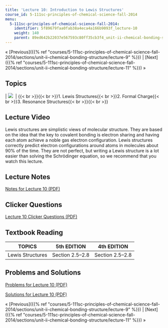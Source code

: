 ```yaml
---
title: 'Lecture 10: Introduction to Lewis Structures'
course_id: 5-111sc-principles-of-chemical-science-fall-2014
menu:
  5-111sc-principles-of-chemical-science-fall-2014:
    identifier: 5f89679faa0fab38a4eca4a166b9093f_lecture-10
    weight: 140
    parent: 89ed642b22037e567593c80ff35cb3f4_unit-ii-chemical-bonding-structure
---
```

« [Previous]({{% ref "courses/5-111sc-principles-of-chemical-science-fall-2014/sections/unit-ii-chemical-bonding-structure/lecture-9" %}}) | [Next]({{% ref "courses/5-111sc-principles-of-chemical-science-fall-2014/sections/unit-ii-chemical-bonding-structure/lecture-11" %}}) »

Topics
------

| ![](https://open-learning-course-data-ci.s3.amazonaws.com/5-111sc-principles-of-chemical-science-fall-2014/f79945bfeea47ad463e2a7f0b9b07a34_Lecture_10.jpg)  | {{< br >}}{{< br >}}1.  Lewis Structures{{< br >}}2.  Formal Charge{{< br >}}3.  Resonance Structures{{< br >}}{{< br >}} 

Lecture Video
-------------

Lewis structures are simplistic views of molecular structure. They are based on the idea that the key to covalent bonding is electron sharing and having each atom achieve a noble gas electron configuration. Lewis structures correctly predict electron configurations around atoms in molecules about 90% of the time. They are not perfect, but writing a Lewis structure is a lot easier than solving the Schrödinger equation, so we recommend that you watch this lecture.

Lecture Notes
-------------

[Notes for Lecture 10 (PDF)](https://open-learning-course-data-ci.s3.amazonaws.com/5-111sc-principles-of-chemical-science-fall-2014/3549685d450773a066a716832634203f_MIT5_111F14_Lec10.pdf)

Clicker Questions
-----------------

[Lecture 10 Clicker Questions (PDF)](https://open-learning-course-data-ci.s3.amazonaws.com/5-111sc-principles-of-chemical-science-fall-2014/24dc37bc0c1dfb973de638a443503003_MIT5_111F14_Lec10Clkr.pdf)

Textbook Reading
----------------

| TOPICS | 5th EDITION | 4th EDITION |
| --- | --- | --- |
| Lewis Structures | Section 2.5–2.8 | Section 2.5–2.8 

Problems and Solutions
----------------------

[Problems for Lecture 10 (PDF)](https://open-learning-course-data-ci.s3.amazonaws.com/5-111sc-principles-of-chemical-science-fall-2014/abee91f1d2ffddbbe4127cd56c22ddf4_MIT5_111F14_Lec10Prob.pdf)

[Solutions for Lecture 10 (PDF)](https://open-learning-course-data-ci.s3.amazonaws.com/5-111sc-principles-of-chemical-science-fall-2014/b381a9a13761c951237b14b96a4cd59a_MIT5_111F14_Lec10Soln.pdf)

« [Previous]({{% ref "courses/5-111sc-principles-of-chemical-science-fall-2014/sections/unit-ii-chemical-bonding-structure/lecture-9" %}}) | [Next]({{% ref "courses/5-111sc-principles-of-chemical-science-fall-2014/sections/unit-ii-chemical-bonding-structure/lecture-11" %}}) »